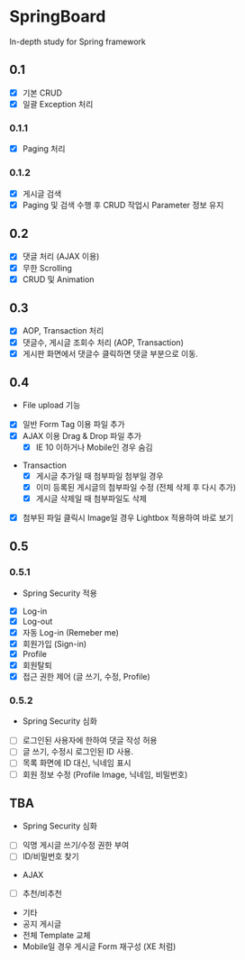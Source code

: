 # SpringBoard
In-depth study for Spring framework

## 0.1
- [X] 기본 CRUD
- [X] 일괄 Exception 처리

### 0.1.1
- [X] Paging 처리

### 0.1.2
- [X] 게시글 검색
- [X] Paging 및 검색 수행 후 CRUD 작업시 Parameter 정보 유지

## 0.2
- [X] 댓글 처리 (AJAX 이용)
 - [X] 무한 Scrolling
 - [X] CRUD 및 Animation

## 0.3
- [X] AOP, Transaction 처리
 - [X] 댓글수, 게시글 조회수 처리 (AOP, Transaction)
  - [X] 게시판 화면에서 댓글수 클릭하면 댓글 부분으로 이동.

## 0.4
- File upload 기능
 - [X] 일반 Form Tag 이용 파일 추가
 - [X] AJAX 이용 Drag & Drop 파일 추가
   - [X] IE 10 이하거나 Mobile인 경우 숨김
 - Transaction
    - [X] 게시글 추가일 때 첨부파일 첨부일 경우
    - [X] 이미 등록된 게시글의 첨부파일 수정 (전체 삭제 후 다시 추가)
    - [X] 게시글 삭제일 때 첨부파일도 삭제

 - [X] 첨부된 파일 클릭시 Image일 경우 Lightbox 적용하여 바로 보기

## 0.5
### 0.5.1
- Spring Security 적용
 - [X] Log-in
 - [X] Log-out
 - [X] 자동 Log-in (Remeber me)
 - [X] 회원가입 (Sign-in)
 - [X] Profile
 - [X] 회원탈퇴
 - [X] 접근 권한 제어 (글 쓰기, 수정, Profile)

### 0.5.2
- Spring Security 심화
 - [ ] 로그인된 사용자에 한하여 댓글 작성 허용
 - [ ] 글 쓰기, 수정시 로그인된 ID 사용.
 - [ ] 목록 화면에 ID 대신, 닉네임 표시
 - [ ] 회원 정보 수정 (Profile Image, 닉네임, 비밀번호)

## TBA
- Spring Security 심화
 - [ ] 익명 게시글 쓰기/수정 권한 부여
 - [ ] ID/비밀번호 찾기

- AJAX
 - [ ] 추천/비추천
 
- 기타
 - 공지 게시글
 - 전체 Template 교체
 - Mobile일 경우 게시글 Form 재구성 (XE 처럼)
